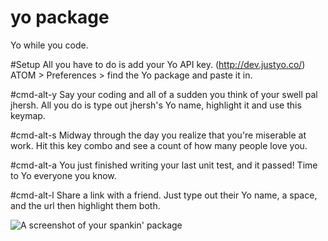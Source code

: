 # yo package

Yo while you code.

#Setup
All you have to do is add your Yo API key. (http://dev.justyo.co/) ATOM > Preferences > find the Yo package and paste it in.

#cmd-alt-y
Say your coding and all of a sudden you think of your swell pal jhersh. All you do is type out jhersh's Yo name, highlight it and use this keymap.

#cmd-alt-s
Midway through the day you realize that you're miserable at work. Hit this key combo and see a count of how many people love you.

#cmd-alt-a
You just finished writing your last unit test, and it passed! Time to Yo everyone you know.

#cmd-alt-l
Share a link with a friend. Just type out their Yo name, a space, and the url then highlight them both.


![A screenshot of your spankin' package](https://f.cloud.github.com/assets/69169/2290250/c35d867a-a017-11e3-86be-cd7c5bf3ff9b.gif)
